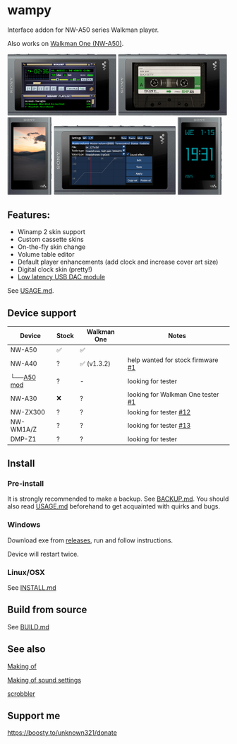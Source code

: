 wampy
=====

Interface addon for NW-A50 series Walkman player.

Also works on [Walkman One (NW-A50)](https://www.mrwalkman.com/p/sony-nw-a50series-custom-firmware.html).

<img src="images/winamp.png" alt="winamp" width="49%">&nbsp;<img src="images/cassette.png" alt="cassette" width="49%">
<img src="images/promo-cassette-skin.png" width="20%"> <img src="images/promo-mvt.png" width="55%"> <img src="images/promo-digiclock.png" width="20%">

## Features:

- Winamp 2 skin support
- Custom cassette skins
- On-the-fly skin change
- Volume table editor
- Default player enhancements (add clock and increase cover art size)
- Digital clock skin (pretty!)
- [Low latency USB DAC module](https://github.com/zhangboyang/llusbdac)

See [USAGE.md](./USAGE.md).

## Device support

| Device          | Stock | Walkman One | Notes                                  |
|-----------------|-------|-------------|----------------------------------------|
| NW-A50          | ✅     | ✅           |                                        |
| NW-A40          | ?     | ✅ (v1.3.2)  | help wanted for stock firmware [#1][2] |
| └──[A50 mod][1] | ?     | -           | looking for tester                     |
| NW-A30          | ❌     | ?           | looking for Walkman One tester [#1][2] |
| NW-ZX300        | ?     | ?           | looking for tester [#12][3]            |
| NW-WM1A/Z       | ?     | ?           | looking for tester [#13][4]            |
| DMP-Z1          | ?     | ?           | looking for tester                     |

[1]: https://www.mrwalkman.com/p/nw-a40-stock-update.html

[2]: https://github.com/unknown321/wampy/issues/1

[3]: https://github.com/unknown321/wampy/issues/12

[4]: https://github.com/unknown321/wampy/issues/13

## Install

### Pre-install

It is strongly recommended to make a backup. See [BACKUP.md](./BACKUP.md).
You should also read [USAGE.md](./USAGE.md) beforehand to get acquainted with quirks and bugs.

### Windows

Download exe from [releases](https://github.com/unknown321/wampy/releases), run and follow instructions.

Device will restart twice.

### Linux/OSX

See [INSTALL.md](./INSTALL.md)

## Build from source

See [BUILD.md](./BUILD.md)

## See also

[Making of](./MAKING_OF.md)

[Making of sound settings](./MAKING_OF_SOUND_SETTINGS.md)

[scrobbler](https://github.com/unknown321/scrobbler)

## Support me

https://boosty.to/unknown321/donate
